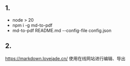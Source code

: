 ## 1.
- node > 20
- npm i -g md-to-pdf
- md-to-pdf README.md --config-file config.json

## 2.
https://markdown.lovejade.cn/
使用在线网站进行编辑、导出
